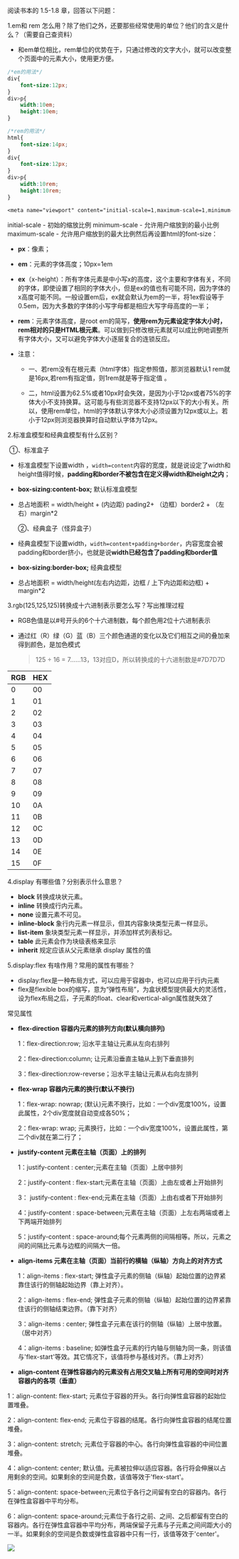 

阅读书本的 1.5-1.8 章，回答以下问题：

1.em和 rem 怎么用？除了他们之外，还要那些经常使用的单位？他们的含义是什么？（需要自己查资料）

- 和em单位相比，rem单位的优势在于，只通过修改<html>的文字大小，就可以改变整个页面中的元素大小，使用更方便。

```css
/*em的用法*/
div{
    font-size:12px;
}
div>p{
    width:10em;
    height:10em;
}
```

```css
/*rem的用法*/
html{
    font-size:14px;
}
div{
    font-size:12px;
}
div>p{
    width:10rem;
    height:10rem;
}
```



```css
<meta name="viewport" content="initial-scale=1,maximum-scale=1,minimum-scale=1">
```

 initial-scale - 初始的缩放比例 minimum-scale - 允许用户缩放到的最小比例 maximum-scale - 允许用户缩放到的最大比例然后再设置html的font-size： 



- **px**：像素；

- **em**：元素的字体高度；10px=1em

- **ex**（x-height）：所有字体元素是中小写x的高度，这个主要和字体有关，不同的字体，即使设置了相同的字体大小，但是ex的值也有可能不同，因为字体的x高度可能不同。一般设置em后，ex就会默认为em的一半，将1ex假设等于0.5em，因为大多数的字体的小写字母都是相应大写字母高度的一半；

- **rem**：元素字体高度，是root em的简写，**使用rem为元素设定字体大小时，rem相对的只是HTML根元素**。可以做到只修改根元素就可以成比例地调整所有字体大小，又可以避免字体大小逐层复合的连锁反应。

- 注意：

  - 一、若rem没有在根元素（html字体）指定参照值，那浏览器默认1 rem就是16px,若rem有指定值，则1rem就是等于指定值 。

  - 二，html设置为62.5%或者10px时会失效，是因为小于12px或者75%的字体大小不支持换算。这可能与有些浏览器不支持12px以下的大小有关。所以，使用rem单位，html的字体默认字体大小必须设置为12px或以上。若小于12px则浏览器换算时自动默认字体为12px。

2.标准盒模型和经典盒模型有什么区别？

​		①、标准盒子

- 标准盒模型下设置width ，`width=content`内容的宽度，就是说设定了width和height值得时候，**padding和border不被包含在定义得width和height之内**；

- **box-sizing:content-box;**    默认标准盒模型

- 总占地面积 = width/height + (内边距) pading2+ （边框）border2 + （左右）margin*2

  ②、经典盒子（怪异盒子）

- 经典盒模型下设置width，`width=content+padding+border`，内容宽度会被padding和border挤小，也就是说**width已经包含了padding和border值**

- **box-sizing:border-box;**   经典盒模型

- 总占地面积 = width/height(左右内边距，边框 / 上下内边距和边框) + margin*2

3.rgb(125,125,125)转换成十六进制表示要怎么写？写出推理过程

- RGB色值是以#号开头的6个十六进制数，每个颜色用2位十六进制表示

- 通过红（R）绿（G）蓝（B）三个颜色通道的变化以及它们相互之间的叠加来得到颜色，是加色模式

  > 125 ÷ 16 = 7......13，13对应D，所以转换成的十六进制数是#7D7D7D 

| RGB  | HEX  |
| ---- | ---- |
| 0    | 00   |
| 1    | 01   |
| 2    | 02   |
| 3    | 03   |
| 4    | 04   |
| 5    | 05   |
| 6    | 06   |
| 7    | 07   |
| 8    | 08   |
| 9    | 09   |
| 10   | 0A   |
| 11   | 0B   |
| 12   | 0C   |
| 13   | 0D   |
| 14   | 0E   |
| 15   | 0F   |



4.display 有哪些值？分别表示什么意思？

- **block** 转换成块状元素。
- **inline** 转换成行内元素。
- **none** 设置元素不可见。
- **inline-block** 象行内元素一样显示，但其内容象块类型元素一样显示。
- **list-item** 象块类型元素一样显示，并添加样式列表标记。
- **table** 此元素会作为块级表格来显示
- **inherit** 规定应该从父元素继承 display 属性的值

5.display:flex 有啥作用？常用的属性有哪些？

- display:flex是一种布局方式，可以应用于容器中，也可以应用于行内元素
- flex是flexible box的缩写，意为“弹性布局”，为盒状模型提供最大的灵活性，设为flex布局之后，子元素的float、clear和vertical-align属性就失效了

常见属性

- **flex-direction 容器内元素的排列方向(默认横向排列)**

  1：flex-direction:row; 沿水平主轴让元素从左向右排列

  2：flex-direction:column; 让元素沿垂直主轴从上到下垂直排列

   3：flex-direction:row-reverse；沿水平主轴让元素从右向左排列

- **flex-wrap 容器内元素的换行(默认不换行)**

  1：flex-wrap: nowrap; (默认)元素不换行，比如：一个div宽度100%，设置此属性，2个div宽度就自动变成各50%；

  2：flex-wrap: wrap; 元素换行，比如：一个div宽度100%，设置此属性，第二个div就在第二行了；

- **justify-content 元素在主轴（页面）上的排列**

  1：justify-content : center;元素在主轴（页面）上居中排列

   2：justify-content : flex-start;元素在主轴（页面）上由左或者上开始排列 

  3： justify-content : flex-end;元素在主轴（页面）上由右或者下开始排列 

  4：justify-content : space-between;元素在主轴（页面）上左右两端或者上下两端开始排列

   5：justify-content : space-around;每个元素两侧的间隔相等。所以，元素之间的间隔比元素与边框的间隔大一倍。 
   

- **align-items 元素在主轴（页面）当前行的横轴（纵轴）方向上的对齐方式**

  1：align-items : flex-start; 弹性盒子元素的侧轴（纵轴）起始位置的边界紧靠住该行的侧轴起始边界（靠上对齐）。

   2：align-items : flex-end; 弹性盒子元素的侧轴（纵轴）起始位置的边界紧靠住该行的侧轴结束边界。（靠下对齐） 

   3：align-items : center; 弹性盒子元素在该行的侧轴（纵轴）上居中放置。（居中对齐） 

   4：align-items : baseline; 如弹性盒子元素的行内轴与侧轴为同一条，则该值与'flex-start'等效。其它情况下，该值将参与基线对齐。（靠上对齐） 

-   **align-content 在弹性容器内的元素没有占用交叉轴上所有可用的空间时对齐容器内的各项（垂直）** 

   1：align-content: flex-start; 元素位于容器的开头。各行向弹性盒容器的起始位置堆叠。 

   2：align-content: flex-end; 元素位于容器的结尾。各行向弹性盒容器的结尾位置堆叠。 

   3：align-content: stretch; 元素位于容器的中心。各行向弹性盒容器的中间位置堆叠。 

   4：align-content: center; 默认值。元素被拉伸以适应容器。各行将会伸展以占用剩余的空间。如果剩余的空间是负数，该值等效于'flex-start'。 

   5：align-content: space-between;元素位于各行之间留有空白的容器内。各行在弹性盒容器中平均分布。

  6：align-content: space-around;元素位于各行之前、之间、之后都留有空白的容器内。各行在弹性盒容器中平均分布，两端保留子元素与子元素之间间距大小的一半。如果剩余的空间是负数或弹性盒容器中只有一行，该值等效于'center'。 

  ![](G:\图片\容器属性.png)

  
   